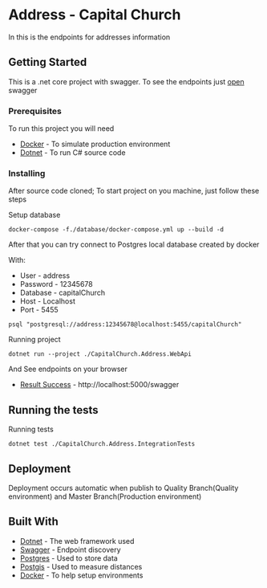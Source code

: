 # Address - Capital Church

In this is the endpoints for addresses information

## Getting Started

This is a .net core project with swagger. To see the endpoints just [open](http://capitalchurch-address-qa.sa-east-1.elasticbeanstalk.com/swagger) swagger

### Prerequisites

To run this project you will need

* [Docker](https://www.docker.com/) - To simulate production environment
* [Dotnet](https://dotnet.microsoft.com/) - To run C# source code

### Installing

After source code cloned; To start project on you machine, just follow these steps

Setup database

```
docker-compose -f./database/docker-compose.yml up --build -d
```

After that you can try connect to Postgres local database created by docker

With:
* User - address
* Password - 12345678
* Database - capitalChurch
* Host - Localhost
* Port - 5455

```
psql "postgresql://address:12345678@localhost:5455/capitalChurch"
```

Running project

```
dotnet run --project ./CapitalChurch.Address.WebApi
```

And See endpoints on your browser

* [Result Success](http://localhost:5000/swagger) - http://localhost:5000/swagger

## Running the tests

Running tests

```
dotnet test ./CapitalChurch.Address.IntegrationTests
```

<!--
### Break down into end to end tests

Explain what these tests test and why

```
Give an example
```

### And coding style tests

Explain what these tests test and why

```
Give an example
```

-->
## Deployment

Deployment occurs automatic when publish to Quality Branch(Quality environment) and Master Branch(Production environment)

## Built With

* [Dotnet](https://dotnet.microsoft.com/) - The web framework used
* [Swagger](https://swagger.io/) - Endpoint discovery
* [Postgres](https://www.postgresql.org/) - Used to store data
* [Postgis](https://postgis.net/) - Used to measure distances
* [Docker](https://www.docker.com/) - To help setup environments

<!--
## Contributing

Please read [CONTRIBUTING.md](https://gist.github.com/PurpleBooth/b24679402957c63ec426) for details on our code of conduct, and the process for submitting pull requests to us.

## Versioning

We use [SemVer](http://semver.org/) for versioning. For the versions available, see the [tags on this repository](https://github.com/your/project/tags). 

## Authors

* **Billie Thompson** - *Initial work* - [PurpleBooth](https://github.com/PurpleBooth)

See also the list of [contributors](https://github.com/your/project/contributors) who participated in this project.

## License

This project is licensed under the MIT License - see the [LICENSE.md](LICENSE.md) file for details

## Acknowledgments

* Hat tip to anyone whose code was used
* Inspiration
* etc
-->